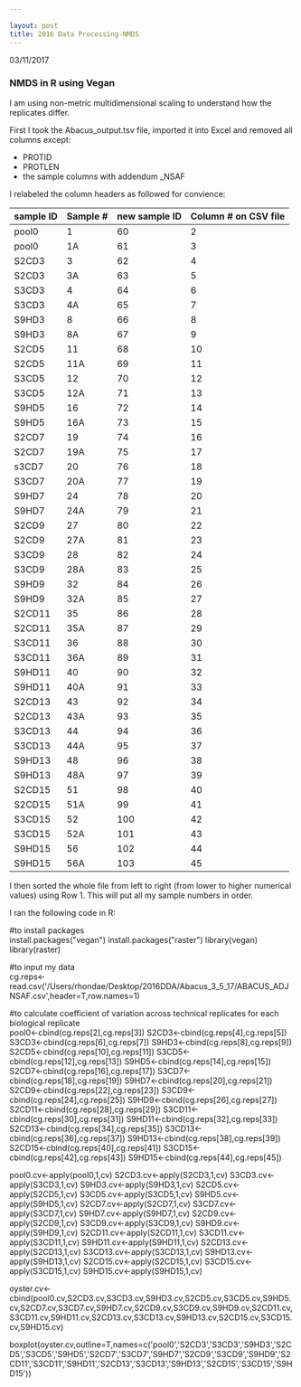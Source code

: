 ```yaml
---

layout: post
title: 2016 Data Processing-NMDS
---
```


03/11/2017

### NMDS in R using Vegan

I am using non-metric multidimensional scaling to understand how the replicates differ.   

First I took the Abacus_output.tsv file, imported it into Excel and removed all columns except:   

- PROTID   
- PROTLEN   
- the sample columns with addendum _NSAF   

I relabeled the column headers as followed for convience:   

| sample ID | Sample # | new sample ID | Column # on CSV file |
|-----------|----------|---------------|----------------------|
| pool0     | 1        | 60            | 2                    |
| pool0     | 1A       | 61            | 3                    |
| S2CD3     | 3        | 62            | 4                    |
| S2CD3     | 3A       | 63            | 5                    |
| S3CD3     | 4        | 64            | 6                    |
| S3CD3     | 4A       | 65            | 7                    |
| S9HD3     | 8        | 66            | 8                    |
| S9HD3     | 8A       | 67            | 9                    |
| S2CD5     | 11       | 68            | 10                   |
| S2CD5     | 11A      | 69            | 11                   |
| S3CD5     | 12       | 70            | 12                   |
| S3CD5     | 12A      | 71            | 13                   |
| S9HD5     | 16       | 72            | 14                   |
| S9HD5     | 16A      | 73            | 15                   |
| S2CD7     | 19       | 74            | 16                   |
| S2CD7     | 19A      | 75            | 17                   |
| s3CD7     | 20       | 76            | 18                   |
| S3CD7     | 20A      | 77            | 19                   |
| S9HD7     | 24       | 78            | 20                   |
| S9HD7     | 24A      | 79            | 21                   |
| S2CD9     | 27       | 80            | 22                   |
| S2CD9     | 27A      | 81            | 23                   |
| S3CD9     | 28       | 82            | 24                   |
| S3CD9     | 28A      | 83            | 25                   |
| S9HD9     | 32       | 84            | 26                   |
| S9HD9     | 32A      | 85            | 27                   |
| S2CD11    | 35       | 86            | 28                   |
| S2CD11    | 35A      | 87            | 29                   |
| S3CD11    | 36       | 88            | 30                   |
| S3CD11    | 36A      | 89            | 31                   |
| S9HD11    | 40       | 90            | 32                   |
| S9HD11    | 40A      | 91            | 33                   |
| S2CD13    | 43       | 92            | 34                   |
| S2CD13    | 43A      | 93            | 35                   |
| S3CD13    | 44       | 94            | 36                   |
| S3CD13    | 44A      | 95            | 37                   |
| S9HD13    | 48       | 96            | 38                   |
| S9HD13    | 48A      | 97            | 39                   |
| S2CD15    | 51       | 98            | 40                   |
| S2CD15    | 51A      | 99            | 41                   |
| S3CD15    | 52       | 100           | 42                   |
| S3CD15    | 52A      | 101           | 43                   |
| S9HD15    | 56       | 102           | 44                   |
| S9HD15    | 56A      | 103           | 45                   |

I then sorted the whole file from left to right (from lower to higher numerical values) using Row 1. This will put all my sample numbers in order.   

I ran the following code in R:   

#to install packages   
install.packages("vegan")
install.packages("raster")
library(vegan)
library(raster)

#to input my data   
cg.reps<-read.csv('/Users/rhondae/Desktop/2016DDA/Abacus_3_5_17/ABACUS_ADJNSAF.csv',header=T,row.names=1)

#to calculate coefficient of variation across technical replicates for each biological replicate   
pool0<-cbind(cg.reps[2],cg.reps[3])
S2CD3<-cbind(cg.reps[4],cg.reps[5])
S3CD3<-cbind(cg.reps[6],cg.reps[7])
S9HD3<-cbind(cg.reps[8],cg.reps[9])
S2CD5<-cbind(cg.reps[10],cg.reps[11])
S3CD5<-cbind(cg.reps[12],cg.reps[13])
S9HD5<-cbind(cg.reps[14],cg.reps[15])
S2CD7<-cbind(cg.reps[16],cg.reps[17])
S3CD7<-cbind(cg.reps[18],cg.reps[19])
S9HD7<-cbind(cg.reps[20],cg.reps[21])
S2CD9<-cbind(cg.reps[22],cg.reps[23])
S3CD9<-cbind(cg.reps[24],cg.reps[25])
S9HD9<-cbind(cg.reps[26],cg.reps[27])
S2CD11<-cbind(cg.reps[28],cg.reps[29])
S3CD11<-cbind(cg.reps[30],cg.reps[31])
S9HD11<-cbind(cg.reps[32],cg.reps[33])
S2CD13<-cbind(cg.reps[34],cg.reps[35])
S3CD13<-cbind(cg.reps[36],cg.reps[37])
S9HD13<-cbind(cg.reps[38],cg.reps[39])
S2CD15<-cbind(cg.reps[40],cg.reps[41])
S3CD15<-cbind(cg.reps[42],cg.reps[43])
S9HD15<-cbind(cg.reps[44],cg.reps[45])

pool0.cv<-apply(pool0,1,cv)
S2CD3.cv<-apply(S2CD3,1,cv)
S3CD3.cv<-apply(S3CD3,1,cv)
S9HD3.cv<-apply(S9HD3,1,cv)
S2CD5.cv<-apply(S2CD5,1,cv)
S3CD5.cv<-apply(S3CD5,1,cv)
S9HD5.cv<-apply(S9HD5,1,cv)
S2CD7.cv<-apply(S2CD7,1,cv)
S3CD7.cv<-apply(S3CD7,1,cv)
S9HD7.cv<-apply(S9HD7,1,cv)
S2CD9.cv<-apply(S2CD9,1,cv)
S3CD9.cv<-apply(S3CD9,1,cv)
S9HD9.cv<-apply(S9HD9,1,cv)
S2CD11.cv<-apply(S2CD11,1,cv)
S3CD11.cv<-apply(S3CD11,1,cv)
S9HD11.cv<-apply(S9HD11,1,cv)
S2CD13.cv<-apply(S2CD13,1,cv)
S3CD13.cv<-apply(S3CD13,1,cv)
S9HD13.cv<-apply(S9HD13,1,cv)
S2CD15.cv<-apply(S2CD15,1,cv)
S3CD15.cv<-apply(S3CD15,1,cv)
S9HD15.cv<-apply(S9HD15,1,cv)

oyster.cv<-cbind(pool0.cv,S2CD3.cv,S3CD3.cv,S9HD3.cv,S2CD5.cv,S3CD5.cv,S9HD5.cv,S2CD7.cv,S3CD7.cv,S9HD7.cv,S2CD9.cv,S3CD9.cv,S9HD9.cv,S2CD11.cv,S3CD11.cv,S9HD11.cv,S2CD13.cv,S3CD13.cv,S9HD13.cv,S2CD15.cv,S3CD15.cv,S9HD15.cv)

boxplot(oyster.cv,outline=T,names=c('pool0','S2CD3','S3CD3','S9HD3','S2CD5','S3CD5','S9HD5','S2CD7','S3CD7','S9HD7','S2CD9','S3CD9','S9HD9','S2CD11','S3CD11','S9HD11','S2CD13','S3CD13','S9HD13','S2CD15','S3CD15','S9HD15'))




